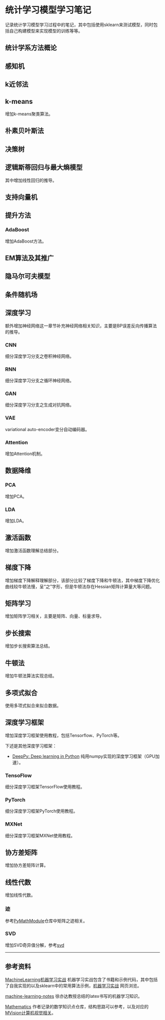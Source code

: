# 统计学习模型学习笔记

记录统计学习模型学习过程中的笔记，其中包括使用sklearn来测试模型，同时包括自己构建模型来实现模型的训练等等。


## 统计学系方法概论

## 感知机

## k近邻法

## k-means
增加k-means聚类算法。

## 朴素贝叶斯法

## 决策树

## 逻辑斯蒂回归与最大熵模型
其中增加线性回归的推导。

## 支持向量机

## 提升方法

### AdaBoost
增加AdaBoost方法。

## EM算法及其推广

## 隐马尔可夫模型

## 条件随机场

## 深度学习
额外增加神经网络这一章节补充神经网络相关知识，主要是BP误差反向传播算法的推导。

### CNN
细分深度学习分支之卷积神经网络。

### RNN
细分深度学习分支之循环神经网络。

### GAN
细分深度学习分支之生成对抗网络。

### VAE
variational auto-encoder变分自动编码器。

### Attention
增加Attention机制。

## 数据降维

### PCA
增加PCA。

### LDA
增加LDA。

## 激活函数
增加激活函数理解总结部分。

## 梯度下降
增加梯度下降解释理解部分，该部分比较了梯度下降和牛顿法，其中梯度下降优化曲线较牛顿法慢，呈“之”字形，但是牛顿法存在Hessian矩阵计算量大等问题。

## 矩阵学习
增加矩阵学习相关，主要是矩阵、向量、标量求导。

## 步长搜索
增加步长搜索算法总结。

## 牛顿法
增加牛顿法算法实现总结。

## 多项式拟合
使用多项式拟合来拟合数据。

## 深度学习框架
增加深度学习框架使用教程，包括Tensorflow、PyTorch等。

下述是其他深度学习框架：
- [DeepPy: Deep learning in Python](http://andersbll.github.io/deeppy-website/) 纯用numpy实现的深度学习框架（GPU加速）。

### TensoFlow
细分深度学习框架TensorFlow使用教程。

### PyTorch
细分深度学习框架PyTorch使用教程。

### MXNet
细分深度学习框架MXNet使用教程。

## 协方差矩阵
增加协方差矩阵计算。

## 线性代数

增加线性代数。

### 迹

参考[PyMathModule](https://github.com/guanfuchen/PyMathModule)仓库中矩阵之迹相关。

### SVD

增加SVD奇异值分解，参考[svd](./svd/ReadMe.md)


---
## 参考资料

[MachineLearning机器学习实战](https://github.com/apachecn/MachineLearning/tree/master/src/py2.x/ML) 机器学习实战包含了书籍和示例代码，其中包括了自我实现的以及sklearn中的常用算法示例，[机器学习实战](http://ml.apachecn.org/mlia/) 网页浏览。

[machine-learning-notes](https://github.com/roboticcam/machine-learning-notes) 徐亦达教授总结的latex书写的机器学习知识。

[Mathematics](https://github.com/Ewenwan/Mathematics) 作者记录的数学知识点仓库，结构思路可以参考，以及对应的[MVision计算机视觉相关](https://github.com/Ewenwan/MVision)。




